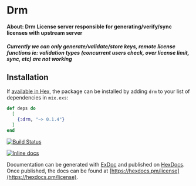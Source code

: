 # Drm

**About: Drm License server responsible for generating/verify/sync licenses with upstream server**

##### Currently we can only generate/validate/store keys, remote license functions ie: validation types (concurrent users check, over license limit, sync, etc) are not working 

## Installation

If [available in Hex](https://hex.pm/docs/publish), the package can be installed
by adding `drm` to your list of dependencies in `mix.exs`:

```elixir
def deps do
  [
    {:drm, "~> 0.1.4"}
  ]
end
```


[![Build Status](https://travis-ci.org/mithereal/elixir_drm.svg?branch=master)](https://travis-ci.org/mithereal/elixir_drm)

[![Inline docs](http://inch-ci.org/github/mithereal/elixir_drm.svg)](http://inch-ci.org/github/mithereal/elixir_drm)

Documentation can be generated with [ExDoc](https://github.com/elixir-lang/ex_doc)
and published on [HexDocs](https://hexdocs.pm). Once published, the docs can
be found at [https://hexdocs.pm/license](https://hexdocs.pm/license).

